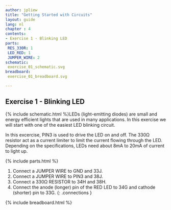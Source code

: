 ```yaml
---
author: jpliew
title: "Getting Started with Circuits"
layout: guide
lang: nl
chapter : 4 
contents:
- Exercise 1 - Blinking LED
parts:
 RES_330R: 1
 LED_RED: 1
 JUMPER_WIRE: 2
schematic:
 exercise_01_schematic.svg
breadboard:
 exercise_01_breadboard.svg

---
```


## Exercise 1 - Blinking LED


{% include schematic.html %}LEDs (light-emitting diodes) are small and energy efficient lights that are used in many applications. In this exercise we will start with one of the easiest LED blinking circuit. 

In this excercise, PIN3 is used to drive the LED on and off. The 330Ω resistor act as a current limiter to limit the current flowing through the LED. Depending on the specifications, LEDs need about 8mA to 20mA of current to light up.

<div style="clear:both; height:0;"></div>

{% include parts.html  %}

1. Connect a JUMPER WIRE to GND and 33J.
2. Connect a JUMPER WIRE to PIN3 and 38J.
3. Connect a 330Ω RESISTOR to 34H and 38H.
4. Connect the anode (longer) pin of the RED LED to 34G and cathode (shorter) pin to 33G.
{: .connections }

{% include breadboard.html %}
